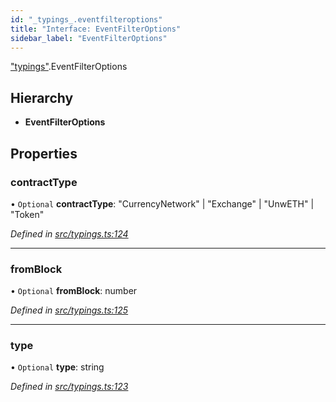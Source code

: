 ```yaml
---
id: "_typings_.eventfilteroptions"
title: "Interface: EventFilterOptions"
sidebar_label: "EventFilterOptions"
---
```


["typings"](../modules/_typings_.md).EventFilterOptions

## Hierarchy

* **EventFilterOptions**

## Properties

### contractType

• `Optional` **contractType**: &#34;CurrencyNetwork&#34; \| &#34;Exchange&#34; \| &#34;UnwETH&#34; \| &#34;Token&#34;

*Defined in [src/typings.ts:124](https://github.com/trustlines-protocol/clientlib/blob/f60ef2b/src/typings.ts#L124)*

___

### fromBlock

• `Optional` **fromBlock**: number

*Defined in [src/typings.ts:125](https://github.com/trustlines-protocol/clientlib/blob/f60ef2b/src/typings.ts#L125)*

___

### type

• `Optional` **type**: string

*Defined in [src/typings.ts:123](https://github.com/trustlines-protocol/clientlib/blob/f60ef2b/src/typings.ts#L123)*
